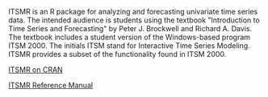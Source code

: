 ITSMR is an R package for analyzing and forecasting univariate time series data.
The intended audience is students using the textbook "Introduction to Time Series and Forecasting" by Peter J. Brockwell and Richard A. Davis.
The textbook includes a student version of the Windows-based program ITSM 2000.
The initials ITSM stand for Interactive Time Series Modeling.
ITSMR provides a subset of the functionality found in ITSM 2000.

[ITSMR on CRAN](https://CRAN.R-project.org/package=itsmr)

[ITSMR Reference Manual](https://georgeweigt.github.io/itsmr-refman.pdf)
